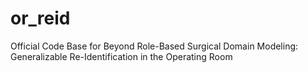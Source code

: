 # or_reid
Official Code Base for Beyond Role-Based Surgical Domain Modeling: Generalizable Re-Identification in the Operating Room
